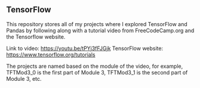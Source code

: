## TensorFlow

This repository stores all of my projects where I explored TensorFlow and Pandas by following along with a tutorial video from FreeCodeCamp.org and the Tensorflow website.

Link to video: https://youtu.be/tPYj3fFJGjk
TensorFlow website: https://www.tensorflow.org/tutorials

The projects are named based on the module of the video, for example, TFTMod3_0 is the first part of Module 3, TFTMod3_1 is the second part of Module 3, etc.